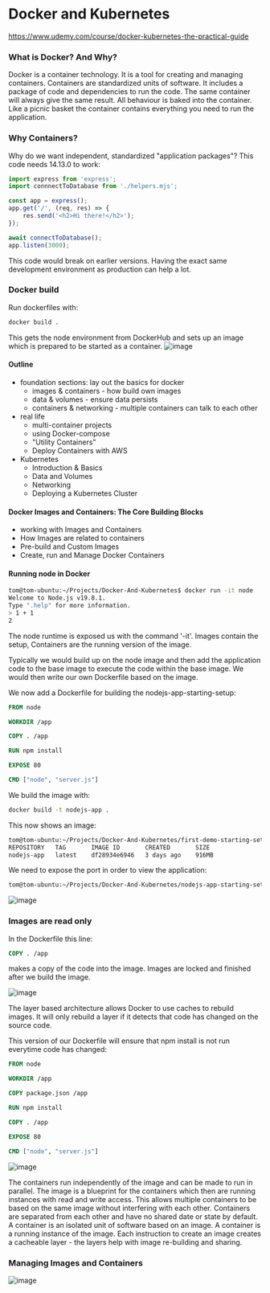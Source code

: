 # Docker and Kubernetes
https://www.udemy.com/course/docker-kubernetes-the-practical-guide

### What is Docker? And Why?
Docker is a container technology. It is a tool for creating and managing containers.
Containers are standardized units of software. It includes a package of code and dependencies to run the code.
The same container will always give the same result. All behaviour is baked into the container.
Like a picnic basket the container contains everything you need to run the application.

### Why Containers?
Why do we want independent, standardized "application packages"?
This code needs 14.13.0 to work:

```js
import express from 'express';
import connnectToDatabase from './helpers.mjs';

const app = express();
app.get('/', (req, res) => {
    res.send('<h2>Hi there!</h2>');
});

await connectToDatabase();
app.listen(3000);
```
This code would break on earlier versions. Having the exact same development environment as production can help a lot.

### Docker build
Run dockerfiles with:
```bash
docker build .
```
This gets the node environment from DockerHub and sets up an image which is prepared to be started as a container.
![image](https://user-images.githubusercontent.com/27693622/230169853-fc346676-23f0-4904-b192-b1a3510a7dd7.png)

#### Outline
- foundation sections: lay out the basics for docker
  - images & containers - how build own images
  - data & volumes - ensure data persists
  - containers & networking - multiple containers can talk to each other
- real life
  - multi-container projects
  - using Docker-compose
  - "Utility Containers"
  - Deploy Containers with AWS
- Kubernetes
  - Introduction & Basics
  - Data and Volumes
  - Networking
  - Deploying a Kubernetes Cluster

#### Docker Images and Containers: The Core Building Blocks
- working with Images and Containers
- How Images are related to containers
- Pre-build and Custom Images
- Create, run and Manage Docker Containers

#### Running node in Docker
```bash
tom@tom-ubuntu:~/Projects/Docker-And-Kubernetes$ docker run -it node
Welcome to Node.js v19.8.1.
Type ".help" for more information.
> 1 + 1
2
```
The node runtime is exposed us with the command '-it'.
Images contain the setup, Containers are the running version of the image.

Typically we would build up on the node image and then add the application code to the base image to execute the code
within the base image. We would then write our own Dockerfile based on the image.

We now add a Dockerfile for building the nodejs-app-starting-setup:
```dockerfile
FROM node

WORKDIR /app

COPY . /app

RUN npm install

EXPOSE 80

CMD ["node", "server.js"]
```
We build the image with:
```bash
docker build -t nodejs-app . 
```

This now shows an image:
```bash
tom@tom-ubuntu:~/Projects/Docker-And-Kubernetes/first-demo-starting-setup$ docker images
REPOSITORY   TAG       IMAGE ID       CREATED       SIZE
nodejs-app   latest    df28934e6946   3 days ago    916MB
```

We need to expose the port in order to view the application:
```bash
tom@tom-ubuntu:~/Projects/Docker-And-Kubernetes/nodejs-app-starting-setup$ docker run -p 3000:80 7fa
```
![image](https://user-images.githubusercontent.com/27693622/230773820-d05619f7-ad4f-4459-a040-4a878e5d255e.png)


### Images are read only
In the Dockerfile this line:
```dockerfile
COPY . /app
```
makes a copy of the code into the image. Images are locked and finished after we build the image.

![image](https://user-images.githubusercontent.com/27693622/230774755-90fd19fd-a069-440d-ac7a-ab69ab2b8caa.png)

The layer based architecture allows Docker to use caches to rebuild images. It will only rebuild a layer if it detects
that code has changed on the source code.

This version of our Dockerfile will ensure that npm install is not run everytime code has changed:
```dockerfile
FROM node

WORKDIR /app

COPY package.json /app

RUN npm install

COPY . /app

EXPOSE 80

CMD ["node", "server.js"]
```

![image](https://user-images.githubusercontent.com/27693622/230775757-cb3d10ec-7578-496c-a4f9-8f25cd026e9d.png)

The containers run independently of the image and can be made to run in parallel. The image is a blueprint for the
containers which then are running instances with read and write access. This allows multiple containers to be based
on the same image without interfering with each other. Containers are separated from each other and have no shared
date or state by default. A container is an isolated unit of software based on an image. A container is a running instance
of the image. Each instruction to create an image creates a cacheable layer - the layers help with image re-building and
sharing.

### Managing Images and Containers

![image](https://user-images.githubusercontent.com/27693622/230777233-d25ad34e-6002-4801-94a0-65dc10fe519f.png)
